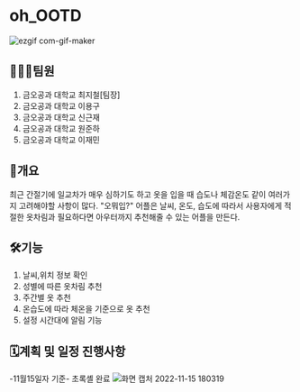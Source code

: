 # oh_OOTD
![ezgif com-gif-maker](https://user-images.githubusercontent.com/114370871/201268381-918ed781-3eb1-476a-bc02-6e9715693348.gif)

## 👨‍👦‍👦팀원
1. 금오공과 대학교 최지철[팀장]
2. 금오공과 대학교 이용구
3. 금오공과 대학교 신근재
4. 금오공과 대학교 원준하
5. 금오공과 대학교 이재민


## 📃개요
최근 간절기에 일교차가 매우 심하기도 하고 옷을 입을 때 습도나 체감온도 같이 여러가지 고려해야할 사항이 많다. "오뭐입?" 어플은 날씨, 온도, 습도에 따라서 사용자에게 적절한 옷차림과 필요하다면 아우터까지 추천해줄 수 있는 어플을 만든다.


## 🛠기능
1. 날씨,위치 정보 확인
2. 성별에 따른 옷차림 추천
3. 주간별 옷 추천
4. 온습도에 따라 체온을 기준으로 옷 추천
5. 설정 시간대에 알림 기능 


## 🗓계획 및 일정 진행사항
-11월15일자 기준- 초록셸 완료
![화면 캡처 2022-11-15 180319](https://user-images.githubusercontent.com/114370871/201876607-2e162e31-8a74-4aad-8e34-9931a1a2aa5d.png)


